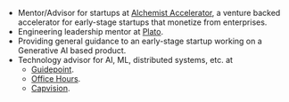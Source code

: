 - Mentor/Advisor for startups at [Alchemist Accelerator](https://www.alchemistaccelerator.com), a venture backed accelerator for early-stage startups that monetize from enterprises.
- Engineering leadership mentor at [Plato](https://www.platohq.com/@manas-talukdar-zfyuvrxm6if).
- Providing general guidance to an early-stage startup working on a Generative AI based product.
- Technology advisor for AI, ML, distributed systems, etc. at
  - [Guidepoint](https://www.guidepoint.com).
  - [Office Hours](https://officehours.com/).
  - [Capvision](https://capvision.com).
